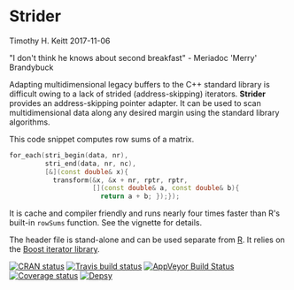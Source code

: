 Strider
================
Timothy H. Keitt
2017-11-06

"I don't think he knows about second breakfast" - Meriadoc 'Merry' Brandybuck

Adapting multidimensional legacy buffers to the C++ standard library is difficult owing to a lack of strided (address-skipping) iterators. **Strider** provides an address-skipping pointer adapter. It can be used to scan multidimensional data along any desired margin using the standard library algorithms.

This code snippet computes row sums of a matrix.

``` cpp
for_each(stri_begin(data, nr),
         stri_end(data, nr, nc),
         [&](const double& x){
           transform(&x, &x + nr, rptr, rptr,
                     [](const double& a, const double& b){
                       return a + b; });});
```

It is cache and compiler friendly and runs nearly four times faster than R's built-in `rowSums` function. See the vignette for details.

The header file is stand-alone and can be used separate from [R](http://www.r-project.org). It relies on the [Boost iterator library](http://www.boost.org/doc/libs/release/libs/iterator/).

[![CRAN status](http://www.r-pkg.org/badges/version/strider)](https://cran.r-project.org/package=strider) [![Travis build status](https://travis-ci.org/thk686/strider.svg?branch=master)](https://travis-ci.org/thk686/strider) [![AppVeyor Build Status](https://ci.appveyor.com/api/projects/status/github/thk686/strider?branch=master&svg=true)](https://ci.appveyor.com/project/thk686/strider) [![Coverage status](https://codecov.io/gh/thk686/strider/branch/master/graph/badge.svg)](https://codecov.io/github/thk686/strider?branch=master) [![Depsy](http://depsy.org/api/package/cran/strider/badge.svg)](http://depsy.org/package/r/strider)
